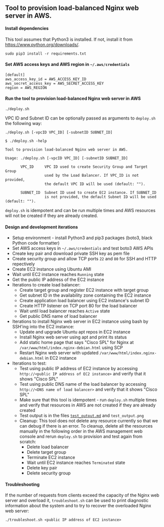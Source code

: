 ## Tool to provision load-balanced Nginx web server in AWS.

#### Install dependencies
This tool assumes that Python3 is installed. If not, install it from https://www.python.org/downloads/.
```
sudo pip3 install -r requirements.txt
```

#### Set AWS access keys and AWS region in `~/.aws/credentials`
```
[default]
aws_access_key_id = AWS_ACCESS_KEY_ID
aws_secret_access_key = AWS_SECRET_ACCESS_KEY
region = AWS_REGION
```

#### Run the tool to provision load-balanced Nginx web server in AWS
```
./deploy.sh
```
VPC ID and Subnet ID can be optionally passed as arguments to `deploy.sh` the following way:
```
./deploy.sh [-vpcID VPC_ID] [-subnetID SUBNET_ID]

$ ./deploy.sh -help

Tool to provision load-balanced Nginx web server in AWS.

Usage: ./deploy.sh [-vpcID VPC_ID] [-subnetID SUBNET_ID]

       VPC_ID     VPC ID used to create Security Group and Target Group
                  used by the Load Balancer. If VPC_ID is not provided,
                  the default VPC ID will be used (default: "").

       SUBNET_ID  Subnet ID used to create EC2 instance. If SUBNET_ID
                  is not provided, the default Subnet ID will be used (default: "").
```
`deploy.sh` is idempotent and can be run multiple times and AWS resources will not be created if they are already created.

#### Design and development iterations
 - Setup environment - install Python3 and pip3 packages (boto3, black Python code formatter)
 - Set AWS access keys in `~/.aws/credentials` and test boto3 AWS APIs
 - Create key pair and download private SSH key as pem file
 - Create security group and allow TCP ports `22` and `80` for SSH and HTTP repectively
 - Create EC2 instance using Ubuntu AMI
 - Wait until EC2 instance reaches `Running` state
 - Get the public IP address of the EC2 instance
 - Iterations to create load balancer:
     - Create target group and register EC2 instance with target group
     - Get subnet ID in the availability zone containing the EC2 instance
     - Create application load balancer using EC2 instance's subnet ID
     - Create HTTP listener on TCP port 80 for the load balancer
     - Wait until load balancer reaches `Active` state
     - Get public DNS name of load balancer
 - Iterations to install Nginx web server in EC2 instance using bash by SSH'ing into the EC2 instance:
     - Update and upgrade Ubuntu apt repos in EC2 instance
     - Install Nginx web server using apt and print its status
     - Add static home page that says "Cisco SPL" for Nginx at `/var/www/html/index.nginx-debian.html` using SCP
     - Restart Nginx web server with updated `/var/www/html/index.nginx-debian.html` in EC2 instance
 - Iterations to test:
     - Test using public IP address of EC2 instance by accessing `http://<public IP address of EC2 instance>` and verify that it shows "Cisco SPL"
     - Test using public DNS name of the load balancer by accessing `http://<DNS name of load balancer>` and verify that it shows "Cisco SPL"
     - Make sure that this tool is idempotent - run `deploy.sh` multiple times and verify that resources in AWS are not created if they are already created
     - Test output is in the files [`test_output.md`](test_output.md) and `test_output.png`
     - Cleanup: This tool does not delete any resource currently so that we can debug if there is an error. To cleanup, delete all the resources manually in the following order in the AWS management web console and rerun `deploy.sh` to provision and test again from scratch:
       - Delete load balancer
       - Delete target group
       - Terminate EC2 instance
       - Wait until EC2 instance reaches `Terminated` state
       - Delete key pair
       - Delete security group

#### Troubleshooting
If the number of requests from clients exceed the capacity of the Nginx web server and overload it, `troubleshoot.sh` can be used to print diagnostic information about the system and to try to recover the overloaded Nginx web server:
```
./troubleshoot.sh <public IP address of EC2 instance>
```
